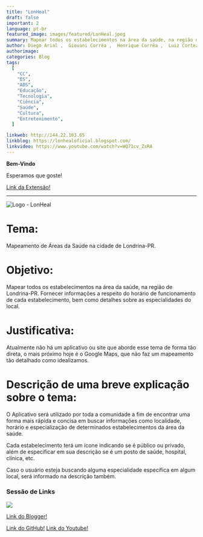 ```yaml
---
title: "LonHeal"
draft: false
important: 2
language: pt-br
featured_image: images/featured/LonHeal.jpeg
summary: Mapear todos os estabelecimentos na área da saúde, na região de Londrina-PR. Fornecer informações a respeito do horário de funcionamento de cada estabelecimento, bem como detalhes sobre as especialidades do local.
author: Diego Arial ,  Giovani Corrêa ,  Henrique Corrêa ,  Luiz Cortez
authorimage:
categories: Blog
tags:
  [
    "CC",
    "ES",
    "ADS",
    "Educação",
    "Tecnologia",
    "Ciência",
    "Saúde",
    "Cultura",
    "Entretenimento",
  ]

linkweb: http://144.22.163.65
linkblog: https://lonhealoficial.blogspot.com/
linkvideo: https://www.youtube.com/watch?v=WQ71cv_ZsRA
---
```


**Bem-Vindo**

Esperamos que goste!

[Link da Extensão!](http://144.22.163.65)

---

![Logo - LonHeal](https://blogger.googleusercontent.com/img/b/R29vZ2xl/AVvXsEh6Z3NLitcc253fXHpzL2blhP8n5kXDCFMsVFXkRKEqcFPjd2MFTcJcLoQdjDFOlLUH3rI9NSQtWL9DtINqFEu_7cEoJk4kr_8U_CGCUWhkhJPNavniiHOSJv6maLKGI1pbLrDfmttB3Y6DG2xfe7UqlU4-uu1DK2dPnx6Z8dfMMxqfoA3iV9ZCWCNGEJ4Z/s1920/Design%20sem%20nome.png)

# Tema:

Mapeamento de Áreas da Saúde na cidade de Londrina-PR.

# Objetivo:

Mapear todos os estabelecimentos na área da saúde, na região de Londrina-PR. Fornecer informações a respeito do horário de funcionamento de cada estabelecimento, bem como detalhes sobre as especialidades do local.

# Justificativa:

Atualmente não há um aplicativo ou site que aborde esse tema de forma tão direta, o mais próximo hoje é o Google Maps, que não faz um mapeamento tão detalhado como idealizamos.

# Descrição de uma breve explicação sobre o tema:

O Aplicativo será utilizado por toda a comunidade a fim de encontrar uma forma mais rápida e concisa em buscar informações como localidade, horário e especialização de determinados estabelecimentos da área da saúde.

Cada estabelecimento terá um ícone indicando se é público ou privado, além de especificar em sua descrição se é um posto de saúde, hospital, clínica, etc.

Caso o usuário esteja buscando alguma especialidade específica em algum local, será informado na descrição também.

### Sessão de Links

![](https://blogger.googleusercontent.com/img/b/R29vZ2xl/AVvXsEhkvXPutF8fogW8b9KMslUL8m7taA4ToN2SCqxKCfNmzvJlL821acbKEybCavJg4WXJGCXJniTjgyy210aryCH2eH-i9gu-EN1Bb2zlb31HrBwbTMP9z4VONr4JrZVp48ZFxUv9QniLmwjdWshT7dxiWmAdZBnIwrWWeyug0orF782_m_zHgFe7ZBjx9bY/s633/comunidadeee.jpg)

[Link do Blogger!](https://lonhealoficial.blogspot.com/)

[Link do GitHub!](https://github.com/henriquecorrea27/LonHeal)
[Link do Youtube!](https://www.youtube.com/watch?v=WQ71cv_ZsRA)
